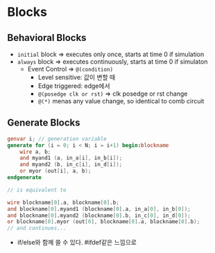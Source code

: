 # Blocks

## Behavioral Blocks

- `initial` block ⇒ executes only once, starts at time 0 if simulation
- `always` block ⇒ executes continuously, starts at time 0 if simulaton
  - Event Control ⇒ `@(condition)`
    - Level sensitive: 값이 변할 때
    - Edge triggered: edge에서
    - `@(posedge clk or rst)` ⇒ clk posedge or rst change
    - `@(*)` menas any value change, so identical to comb circuit

## Generate Blocks

```verilog
genvar i; // generation variable
generate for (i = 0; i < N; i = i+1) begin:blockname
    wire a, b;
    and myand1 (a, in_a[i], in_b[i]);
    and myand2 (b, in_c[i], in_d[i]);
    or myor (out[i], a, b);
endgenerate

// is equivalent to

wire blockname[0].a, blockname[0].b;
and blockname[0].myand1 (blockname[0].a, in_a[0], in_b[0]);
and blockname[0].myand2 (blockname[0].b, in_c[0], in_d[0]);
or blockname[0].myor (out[0], blockname[0].a, blockname[0].b);
// and continues...
```

- if/else와 함께 쓸 수 있다. #ifdef같은 느낌으로
